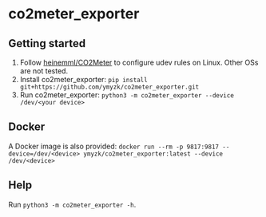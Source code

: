 # co2meter_exporter
## Getting started
1. Follow [heinemml/CO2Meter](https://github.com/heinemml/CO2Meter) to configure udev rules on Linux.
   Other OSs are not tested.
2. Install co2meter_exporter: `pip install git+https://github.com/ymyzk/co2meter_exporter.git`
3. Run co2meter_exporter: `python3 -m co2meter_exporter --device /dev/<your device>`

## Docker
A Docker image is also provided: `docker run --rm -p 9817:9817 --device=/dev/<device> ymyzk/co2meter_exporter:latest --device /dev/<device>`

## Help
Run `python3 -m co2meter_exporter -h`.
